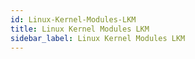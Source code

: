 ```yaml
---
id: Linux-Kernel-Modules-LKM
title: Linux Kernel Modules LKM
sidebar_label: Linux Kernel Modules LKM
---
```



#
